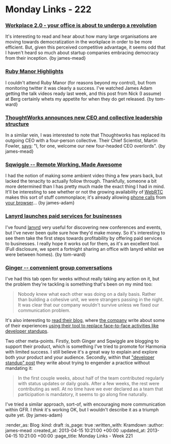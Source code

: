 Monday Links - 222
============

### [Workplace 2.0 - your office is about to undergo a revolution](http://blogs.metro.co.uk/lifestyle/workplace-2-0-office-undergo-revolution/)

It's interesting to read and hear about how many large organisations are moving towards democratization in the workplace in order to be more efficient. But, given this perceived competitive advantage, it seems odd that I haven't heard so much about startup companies embracing democracy from their inception. {by james-mead}


### [Ruby Manor Highlights](http://engineering.bergcloud.com/2013/04/ruby-manor-4-0-highlights/)
I couldn't attend Ruby Manor (for reasons beyond my control), but from monitoring twitter it was clearly a success.  I've watched James Adam getting the talk videos ready last week, and this post from Nick (I assume) at Berg certainly whets my appetite for when they do get released. {by tom-ward}


### [ThoughtWorks announces new CEO and collective leadership structure](http://www.thoughtworks.com/news/thoughtworks-announces-new-ceo-and-collective-leadership-structure)

In a similar vein, I was interested to note that Thoughtworks has replaced its outgoing CEO with a four-person collective. Their Chief Scientist, Martin Fowler, [says](https://twitter.com/martinfowler/status/322066103482339328): "I, for one, welcome our new four-headed CEO overlords". {by james-mead}


### [Sqwiggle -- Remote Working, Made Awesome](http://www.sqwiggle.com/)

I had the notion of making some ambient video thing a few years back, but lacked the tenacity to actually follow through. Thankfully, someone a bit more determined than I has pretty much made the exact thing I had in mind. It'll be interesting to see whether or not the growing availability of [WebRTC](http://www.webrtc.org/) makes this sort of stuff commonplace; it's already allowing [phone calls](http://phono.com/) from [your browser](https://att.io/)... {by james-adam}


### [Lanyrd launches paid services for businesses](http://www.guardian.co.uk/technology/2013/apr/11/lanyrd-simon-willison-facebook)
I've found [lanyrd](http://lanyrd.com) very useful for discovering new conferences and events, but I've never been quite sure how they'd make money.  So it's interesting to see them take the first steps towards profitability by offering paid services to businesses.  I really hope it works out for them, as it's an excellent tool.  (Full disclosure, we spent a fortnight sharing an office with lanyrd whilst we were between homes). {by tom-ward}


### [Ginger -- convenient group conversations](https://gingerhq.com/)

I've had this tab open for weeks without really taking any action on it, but the problem they're tackling is something that's been on my mind too:

> Nobody knew what each other was doing on a daily basis. Rather than building a cohesive unit, we were strangers passing in the night. It was clear that our company wouldn't survive unless we fixed our communication problem.

It's also interesting to [read their blog](http://blog.helloginger.com/), where [the company](http://lincolnloop.com/) write about some of their experiences [using their tool to replace face-to-face activities like developer standups](http://blog.helloginger.com/2012/07/devlogs-our-stand-in-for-stand-ups.html).

Two other meta-points. Firstly, both Ginger and Sqwiggle are blogging to support their product, which is something I've tried to promote for Harmonia with limited success. I still believe it's a great way to explain and explore both your product and your audience. Secondly, within that ["developer standup" post](http://blog.helloginger.com/2012/07/devlogs-our-stand-in-for-stand-ups.html) they write about trying to engender a practice without mandating it:

>  In the first couple weeks, about half of the team contributed regularly with status updates or daily goals. After a few weeks, the rest were contributing as well. At no time have we ever declared as a team that participation is mandatory, it seems to go along fine naturally.

I've tried a similar approach, sort-of, with encouraging more communication within GFR. I *think* it's working OK, but I wouldn't describe it as a triumph quite yet. {by james-adam}


:render_as: Blog
:kind: draft
:is_page: true
:written_with: Kramdown
:author: james-mead
:created_at: 2013-04-15 10:21:00 +00:00
:updated_at: 2013-04-15 10:21:00 +00:00
:page_title: Monday Links - Week 221
